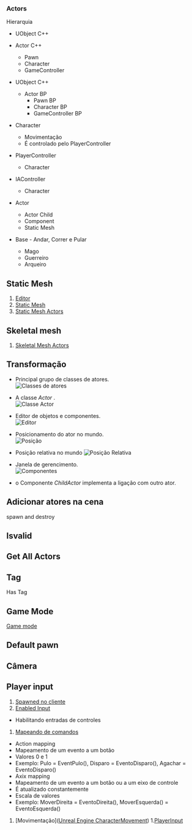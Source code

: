 ### Actors

Hierarquia

- UObject C++
 - Actor C++
    - Pawn
    - Character
    - GameController

- UObject C++
  - Actor BP
    - Pawn BP
    - Character BP
    - GameController BP

- Character
  - Movimentação
  - É controlado pelo PlayerController

- PlayerController
  - Character
- IAController
  - Character

- Actor
  - Actor Child
  - Component
  - Static Mesh

- Base - Andar, Correr e Pular
  - Mago
  - Guerreiro
  - Arqueiro

## Static Mesh
1. [Editor](https://docs.unrealengine.com/en-US/Engine/Content/Types/StaticMeshes/Editor/index.html)
1. [Static Mesh](https://www.youtube.com/watch?v=8WvwFPN1XNA)
1. [Static Mesh Actors](https://docs.unrealengine.com/en-US/Engine/Actors/StaticMeshActor/index.html)


## Skeletal mesh
1. [Skeletal Mesh Actors](https://docs.unrealengine.com/en-US/Engine/Actors/SkeletalMeshActors/index.html)

## Transformação
- Principal grupo de classes de atores.    
  ![Classes de atores](../actors/actor1.png)  

- A classe *Actor* .    
 ![Classe Actor](../actors/actor2.png)  

- Editor de objetos e componentes.   
 ![Editor](../actors/actor3.png)  

- Posicionamento do ator no mundo.  
 ![Posição](../actors/actor4.png)
- Posição relativa no mundo
 ![Posição Relativa](../actors/actor5.png)
- Janela de gerencimento.  
 ![Componentes](../actors/actor6.png)
 - o Componente *ChildActor* implementa a ligação com outro ator.
 [](https://www.youtube.com/watch?v=QM1QTQmvH-g)

## Adicionar atores na cena
spawn and destroy

## Isvalid

## Get All Actors

## Tag
Has Tag

## Game Mode
[Game mode](https://docs.unrealengine.com/en-US/Gameplay/Framework/GameMode/index.html)
## Default pawn

## Câmera

## Player input
1. [Spawned no cliente](https://docs.unrealengine.com/en-US/Gameplay/HowTo/SpawnAndDestroyActors/Blueprints/index.html)
1. [Enabled Input](https://docs.unrealengine.com/en-US/Gameplay/HowTo/ActorInput/Blueprints/index.html)
- Habilitando entradas de controles
1. [Mapeando de comandos](https://docs.unrealengine.com/en-US/Gameplay/Input/index.html)
- Action mapping
 - Mapeamento de um evento a um botão
 - Valores 0 e 1
 - Exemplo: Pulo = EventPulo(), Disparo = EventoDisparo(), Agachar = EventoDisparo()
- Axix mapping
 - Mapeamento de um evento a um botão ou a um eixo de controle
 - É atualizado constantemente
 - Escala de valores
 - Exemplo: MoverDireita = EventoDireita(), MoverEsquerda() = EventoEsquerda()
1. [Movimentação]([Unreal Engine CharacterMovement](https://docs.unrealengine.com/en-US/Gameplay/HowTo/CharacterMovement/Blueprints/index.html))
1.[PlayerInput](https://docs.unrealengine.com/en-US/Programming/Tutorials/PlayerInput/index.html)
